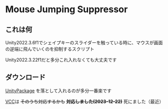 # Mouse Jumping Suppressor

## これは何
Unity2022.3.6f1でシェイプキーのスライダーを触っている時に、マウスが画面の逆端に飛んでいくのを抑制するスクリプト

Unity2022.3.22f1だと多分これ入れなくても大丈夫です

## ダウンロード
[UnityPackage](https://github.com/Gomorroth/MouseJumpingSuppressor/releases/latest/download/gomoru.su.mouse-jumping-suppressor.unitypackage) を落として入れるのが多分一番楽です

[VCC](https://gomorroth.github.io/vpm-repos)は ~~そのうち対応するかも~~ ~~**対応しました(2023-12-22)**~~ 死にました（最近）
